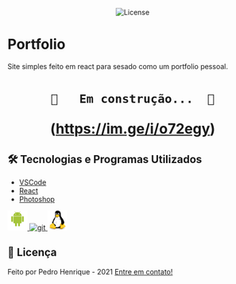 <p align="center">
      
   <img alt="License" src="https://img.shields.io/badge/license-MIT-brightgreen">
    
</p>

# Portfolio

Site simples feito em react para sesado como um portfolio pessoal.

<h1 align="center"> 
	

    🚧   Em construção...  🚧
  
  
(https://im.ge/i/o72egy)
	
	
</h1>


## 🛠 Tecnologias e Programas Utilizados

- [VSCode](https://code.visualstudio.com/)
- [React](https://pt-br.reactjs.org)
- [Photoshop](https://www.photoshop.com/en)

<p align="left"> <a href="https://developer.android.com" target="_blank"> <img src="https://raw.githubusercontent.com/devicons/devicon/master/icons/android/android-original-wordmark.svg" alt="android" width="40" height="40"/> </a>  <a href="https://git-scm.com/" target="_blank"> <img src="https://www.vectorlogo.zone/logos/git-scm/git-scm-icon.svg" alt="git" width="40" height="40"/> </a> <a href="https://www.linux.org/" target="_blank"> <img src="https://raw.githubusercontent.com/devicons/devicon/master/icons/linux/linux-original.svg" alt="linux" width="40" height="40"/> </a> 

## 📝 Licença

Feito por Pedro Henrique - 2021 [Entre em contato!](https://www.linkedin.com/in/pedro-henrique-88a810186/)
